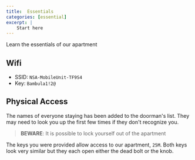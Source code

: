 ```yaml
---
title:  Essentials
categories: [essential]
excerpt: |
    Start here
---
```

Learn the essentials of our apartment

## Wifi

- SSID: `NSA-MobileUnit-TF9S4`
- Key: `Bambula1!2@`

## Physical Access

The names of everyone staying has been added to the doorman's
list. They may need to look you up the first few times if they don't
recognize you.

> **BEWARE**: It is possible to lock yourself out of the apartment

The keys you were provided allow access to our apartment, `25M`. Both
keys look very similar but they each open either the dead bolt or the
knob.
